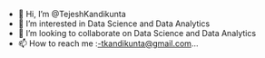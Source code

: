 - 👋 Hi, I’m @TejeshKandikunta
- 👀 I’m interested in Data Science and Data Analytics
- 💞️ I’m looking to collaborate on  Data Science and Data Analytics
- 📫 How to reach me :-tkandikunta@gmail.com...

<!---
tejesh kandikunta/tkandikunta is a ✨ special ✨ repository because its `README.md` (this file) appears on your GitHub profile.
You can click the Preview link to take a look at your changes.
--->
